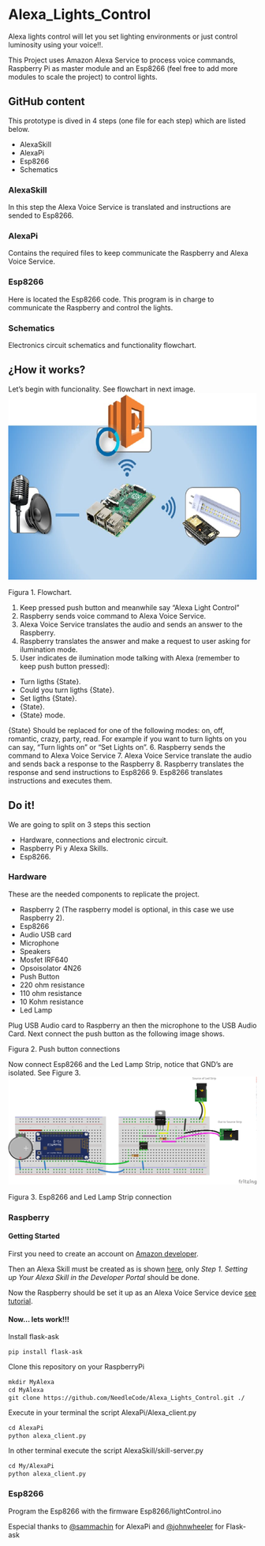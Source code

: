 # Alexa_Lights_Control

Alexa lights control will let you set lighting environments or just control luminosity  using your voice!!.

This Project uses Amazon Alexa Service to process voice commands, Raspberry Pi as master module and an Esp8266 (feel free to add more modules to scale the project) to control lights.
## GitHub content
This prototype is dived in 4 steps (one file for each step) which are listed below.
* AlexaSkill
* AlexaPi
* Esp8266
* Schematics

### AlexaSkill
In this step the Alexa Voice Service is translated and instructions are sended to Esp8266.

### AlexaPi
Contains the required files to keep communicate the Raspberry and Alexa Voice Service.

### Esp8266
Here is located the Esp8266 code. This program is in charge to communicate the Raspberry and control the lights.

### Schematics
Electronics circuit schematics and functionality flowchart. 

## ¿How it works?

Let’s begin with funcionality.  See flowchart in next image.
![Figura 1][Diagrama de bloques]

Figura 1. Flowchart.

1. Keep pressed push button and meanwhile say “Alexa Light Control”
2. Raspberry sends voice command to Alexa Voice Service.
3. Alexa Voice Service translates the audio and sends an answer to the Raspberry.
4. Raspberry translates the answer and make a request to user asking for ilumination mode.
5. User indicates de ilumination mode talking with Alexa (remember to keep push button pressed): 
* Turn ligths {State}.
* Could you turn ligths {State}.
* Set ligths {State}.
* {State}.
* {State} mode.

{State} Should be replaced for one of the following modes: on, off, romantic, crazy, party, read.
For example if you want to turn lights on you can say, “Turn lights on” or “Set Lights on”.
6. Raspberry sends the command to Alexa Voice Service
7. Alexa Voice Service translate the audio and sends back a response to the Raspberry
8. Raspberry translates the response and send instructions to Esp8266
9. Esp8266 translates instructions and executes them.

## Do it!

We are going to split on 3 steps this section
* Hardware, connections and electronic circuit.
* Raspberry Pi y Alexa Skills.
* Esp8266.

### Hardware

These are the needed components to replicate the project.

* Raspberry 2 (The raspberry model is optional, in this case we use Raspberry 2).
* Esp8266
* Audio USB card
* Microphone
* Speakers
* Mosfet IRF640
* Opsoisolator 4N26
* Push Button
* 220 ohm resistance
* 110 ohm resistance
* 10 Kohm resistance
* Led Lamp

Plug  USB Audio card to Raspberry an then the microphone to the USB Audio Card.
Next connect the push button as the following image shows.

Figura 2. Push button connections

Now connect Esp8266 and the Led Lamp Strip, notice that GND’s are isolated. See Figure 3.
![Figura 3][Esp8266 bloques]

Figura 3. Esp8266 and Led Lamp Strip connection

### Raspberry

#### Getting Started

First you need to create an account on [Amazon developer][link-amazon].

Then an Alexa Skill must be created as is shown [here][link-skill], only *Step 1. Setting up Your Alexa Skill in the Developer Portal* should be done.

Now the Raspberry should be set it up as an Alexa Voice Service device [see tutorial][link-raspconf].

#### Now…  lets work!!!

Install flask-ask

```
pip install flask-ask
```

Clone this repository on your RaspberryPi
```
mkdir MyAlexa
cd MyAlexa
git clone https://github.com/NeedleCode/Alexa_Lights_Control.git ./
```

Execute in your terminal the script AlexaPi/Alexa_client.py  
```
cd AlexaPi
python alexa_client.py 
```
In other terminal execute the script AlexaSkill/skill-server.py
```
cd My/AlexaPi
python alexa_client.py 
```

### Esp8266

Program the Esp8266 with the firmware Esp8266/lightControl.ino



Especial thanks to [@sammachin](https://github.com/sammachin) for AlexaPi
and [@johnwheeler](https://github.com/johnwheeler) for Flask-ask

[Diagrama de bloques]: Schematics/DiagramaCover.png
[Raspberry bloques]: Schematics/RaspberryPi_bb.png
[Raspberry esquema]: Schematics/RaspberryPi_esquema.png
[Esp8266 bloques]: Schematics/Esp8266_bb.png
[Esp8266 esquema]: Schematics/Esp8266_esquema.png
[link-amazon]: https://developer.amazon.com/
[link-skill]: https://github.com/alexa/skill-sample-nodejs-howto
[link-raspconf]: https://github.com/alexa/alexa-avs-sample-app/wiki/Raspberry-Pi

